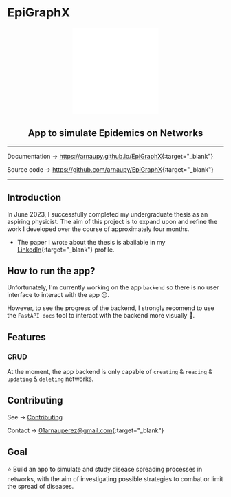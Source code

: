 # EpiGraphX
<center>
<img src=assets/white_logo.png width="200">
<h2 align="center"> App to simulate Epidemics on Networks </h2>
</center>

---
Documentation -> <https://arnaupy.github.io/EpiGraphX>{:target="_blank"}

Source code -> <https://github.com/arnaupy/EpiGraphX>{:target="_blank"}

---

## Introduction
In June 2023, I successfully completed my undergraduate thesis as an aspiring physicist. The aim of this project is to expand upon and refine the work I developed over the course of approximately four months.

* The paper I wrote about the thesis is abailable in my [LinkedIn](https://www.linkedin.com/in/arnau-perez-perez/){:target="_blank"} profile.

## How to run the app?
Unfortunately, I'm currently working on the app `backend` so there is no user interface to interact with the app :pensive:. 

However, to see the progress of the backend, I strongly recomend to use the `FastAPI docs` tool to interact with the backend more visually :star_struck:.

## Features
### CRUD
At the moment, the app backend is only capable of `creating` & `reading` & `updating` & `deleting` networks. 

## Contributing
See -> [Contributing](Contributing.md) 

Contact -> <01arnauperez@gmail.com>{:target="_blank"}

## Goal
:star: Build an app to simulate and study disease spreading processes in networks, with the aim of investigating possible strategies to combat or limit the spread of diseases.

